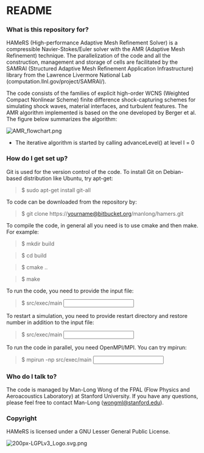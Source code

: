 # README #

### What is this repository for? ###

HAMeRS (High-performance Adaptive Mesh Refinement Solver) is a compressible Navier-Stokes/Euler solver with the AMR (Adaptive Mesh Refinement) technique. The parallelization of the code and all the construction, management and storage of cells are facilitated by the SAMRAI (Structured Adaptive Mesh Refinement Application Infrastructure) library from the Lawrence Livermore National Lab (computation.llnl.gov/project/SAMRAI/).

The code consists of the families of explicit high-order WCNS (Weighted Compact Nonlinear Scheme) finite difference shock-capturing schemes for simulating shock waves, material interfaces, and turbulent features. The AMR algorithm implemented is based on the one developed by Berger et al. The figure below summarizes the algorithm:

![AMR_flowchart.png](https://bitbucket.org/repo/zzaMX8/images/4147608442-AMR_flowchart.png)

* The iterative algorithm is started by calling advanceLevel() at level l = 0

### How do I get set up? ###

Git is used for the version control of the code. To install Git on Debian-based distribution like Ubuntu, try apt-get:

> $ sudo apt-get install git-all

To code can be downloaded from the repository by:

> $ git clone https://yourname@bitbucket.org/manlong/hamers.git


To compile the code, in general all you need is to use cmake and then make. For example:

> $ mkdir build

> $ cd build

> $ cmake ..

> $ make


To run the code, you need to provide the input file:

> $ src/exec/main <input filename>


To restart a simulation, you need to provide restart directory and restore number in addition to the input file:

> $ src/exec/main <input filename> <restart dir> <restore number>


To run the code in parallel, you need OpenMPI/MPI. You can try mpirun:

> $ mpirun -np <number of processors> src/exec/main <input filename>


### Who do I talk to? ###

The code is managed by Man-Long Wong of the FPAL (Flow Physics and Aeroacoustics Laboratory) at Stanford University. If you have any questions, please feel free to contact Man-Long (wongml@stanford.edu).

### Copyright ###
HAMeRS is licensed under a  GNU Lesser General Public License.

![200px-LGPLv3_Logo.svg.png](https://bitbucket.org/repo/zzaMX8/images/2322095073-200px-LGPLv3_Logo.svg.png)
